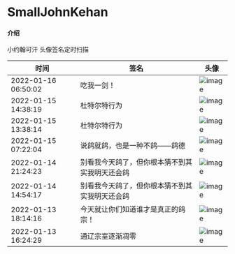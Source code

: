 # SmallJohnKehan

#### 介绍
小约翰可汗 头像签名定时扫描

| 时间                | 签名             |                        头像                                  |
| ------------------- | ---------------- | ------------------------------------------------------------ |
| 2022-01-16 06:50:02 | 吃我一剑！ | ![image](http://i0.hdslb.com/bfs/face/63466ade3ba37cf7926c2fdf25e3701218924b64.jpg) |
| 2022-01-15 14:38:19 | 杜特尔特行为 | ![image](http://i0.hdslb.com/bfs/face/63466ade3ba37cf7926c2fdf25e3701218924b64.jpg) |
| 2022-01-15 13:38:14 | 杜特尔特行为 | ![image](http://i0.hdslb.com/bfs/face/7a3168f2b8651f4880ee778c541bc0ec931618a7.jpg) |
| 2022-01-15 07:22:04 | 说鸽就鸽，也是一种不鸽——鸽德 | ![image](http://i0.hdslb.com/bfs/face/e9d023c72bc52ccc20091aaba4ebb2a996706833.jpg) |
| 2022-01-14 21:24:23 | 别看我今天鸽了，但你根本猜不到其实我明天还会鸽 | ![image](http://i0.hdslb.com/bfs/face/e9d023c72bc52ccc20091aaba4ebb2a996706833.jpg) |
| 2022-01-14 14:54:17 | 别看我今天鸽了，但你根本猜不到其实我明天还会鸽 | ![image](http://i0.hdslb.com/bfs/face/6183548a51b75d4bde9c4de3196ce02b6d8fdd22.jpg) |
| 2022-01-13 18:14:16 | 今天就让你们知道谁才是真正的鸽宗！ | ![image](http://i0.hdslb.com/bfs/face/6183548a51b75d4bde9c4de3196ce02b6d8fdd22.jpg) |
| 2022-01-13 16:24:29 | 通辽宗室逐渐凋零 | ![image](http://i0.hdslb.com/bfs/face/cb024a203b2bb76f50990d10778a8ca2682e74e5.jpg) |
